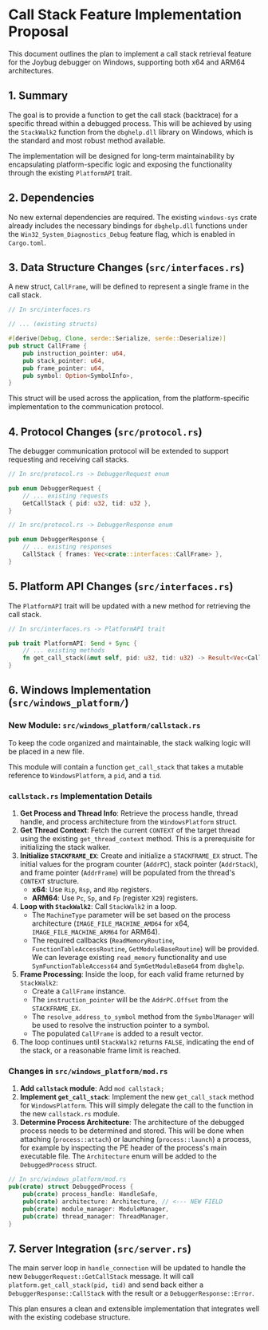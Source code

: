 # Call Stack Feature Implementation Proposal

This document outlines the plan to implement a call stack retrieval feature for the Joybug debugger on Windows, supporting both x64 and ARM64 architectures.

## 1. Summary

The goal is to provide a function to get the call stack (backtrace) for a specific thread within a debugged process. This will be achieved by using the `StackWalk2` function from the `dbghelp.dll` library on Windows, which is the standard and most robust method available.

The implementation will be designed for long-term maintainability by encapsulating platform-specific logic and exposing the functionality through the existing `PlatformAPI` trait.

## 2. Dependencies

No new external dependencies are required. The existing `windows-sys` crate already includes the necessary bindings for `dbghelp.dll` functions under the `Win32_System_Diagnostics_Debug` feature flag, which is enabled in `Cargo.toml`.

## 3. Data Structure Changes (`src/interfaces.rs`)

A new struct, `CallFrame`, will be defined to represent a single frame in the call stack.

```rust
// In src/interfaces.rs

// ... (existing structs)

#[derive(Debug, Clone, serde::Serialize, serde::Deserialize)]
pub struct CallFrame {
    pub instruction_pointer: u64,
    pub stack_pointer: u64,
    pub frame_pointer: u64,
    pub symbol: Option<SymbolInfo>,
}
```

This struct will be used across the application, from the platform-specific implementation to the communication protocol.

## 4. Protocol Changes (`src/protocol.rs`)

The debugger communication protocol will be extended to support requesting and receiving call stacks.

```rust
// In src/protocol.rs -> DebuggerRequest enum

pub enum DebuggerRequest {
    // ... existing requests
    GetCallStack { pid: u32, tid: u32 },
}

// In src/protocol.rs -> DebuggerResponse enum

pub enum DebuggerResponse {
    // ... existing responses
    CallStack { frames: Vec<crate::interfaces::CallFrame> },
}
```

## 5. Platform API Changes (`src/interfaces.rs`)

The `PlatformAPI` trait will be updated with a new method for retrieving the call stack.

```rust
// In src/interfaces.rs -> PlatformAPI trait

pub trait PlatformAPI: Send + Sync {
    // ... existing methods
    fn get_call_stack(&mut self, pid: u32, tid: u32) -> Result<Vec<CallFrame>, PlatformError>;
}
```

## 6. Windows Implementation (`src/windows_platform/`)

### New Module: `src/windows_platform/callstack.rs`

To keep the code organized and maintainable, the stack walking logic will be placed in a new file.

This module will contain a function `get_call_stack` that takes a mutable reference to `WindowsPlatform`, a `pid`, and a `tid`.

### `callstack.rs` Implementation Details

1.  **Get Process and Thread Info**: Retrieve the process handle, thread handle, and process architecture from the `WindowsPlatform` struct.
2.  **Get Thread Context**: Fetch the current `CONTEXT` of the target thread using the existing `get_thread_context` method. This is a prerequisite for initializing the stack walker.
3.  **Initialize `STACKFRAME_EX`**: Create and initialize a `STACKFRAME_EX` struct. The initial values for the program counter (`AddrPC`), stack pointer (`AddrStack`), and frame pointer (`AddrFrame`) will be populated from the thread's `CONTEXT` structure.
    *   **x64**: Use `Rip`, `Rsp`, and `Rbp` registers.
    *   **ARM64**: Use `Pc`, `Sp`, and `Fp` (register `X29`) registers.
4.  **Loop with `StackWalk2`**: Call `StackWalk2` in a loop.
    *   The `MachineType` parameter will be set based on the process architecture (`IMAGE_FILE_MACHINE_AMD64` for x64, `IMAGE_FILE_MACHINE_ARM64` for ARM64).
    *   The required callbacks (`ReadMemoryRoutine`, `FunctionTableAccessRoutine`, `GetModuleBaseRoutine`) will be provided. We can leverage existing `read_memory` functionality and use `SymFunctionTableAccess64` and `SymGetModuleBase64` from `dbghelp`.
5.  **Frame Processing**: Inside the loop, for each valid frame returned by `StackWalk2`:
    *   Create a `CallFrame` instance.
    *   The `instruction_pointer` will be the `AddrPC.Offset` from the `STACKFRAME_EX`.
    *   The `resolve_address_to_symbol` method from the `SymbolManager` will be used to resolve the instruction pointer to a symbol.
    *   The populated `CallFrame` is added to a result vector.
6.  The loop continues until `StackWalk2` returns `FALSE`, indicating the end of the stack, or a reasonable frame limit is reached.

### Changes in `src/windows_platform/mod.rs`

1.  **Add `callstack` module**: Add `mod callstack;`
2.  **Implement `get_call_stack`**: Implement the new `get_call_stack` method for `WindowsPlatform`. This will simply delegate the call to the function in the new `callstack.rs` module.
3.  **Determine Process Architecture**: The architecture of the debugged process needs to be determined and stored. This will be done when attaching (`process::attach`) or launching (`process::launch`) a process, for example by inspecting the PE header of the process's main executable file. The `Architecture` enum will be added to the `DebuggedProcess` struct.

```rust
// In src/windows_platform/mod.rs
pub(crate) struct DebuggedProcess {
    pub(crate) process_handle: HandleSafe,
    pub(crate) architecture: Architecture, // <--- NEW FIELD
    pub(crate) module_manager: ModuleManager,
    pub(crate) thread_manager: ThreadManager,
}
```

## 7. Server Integration (`src/server.rs`)

The main server loop in `handle_connection` will be updated to handle the new `DebuggerRequest::GetCallStack` message. It will call `platform.get_call_stack(pid, tid)` and send back either a `DebuggerResponse::CallStack` with the result or a `DebuggerResponse::Error`.

This plan ensures a clean and extensible implementation that integrates well with the existing codebase structure. 